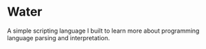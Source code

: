 # Water
A simple scripting language I built to learn more about programming language parsing and interpretation.
